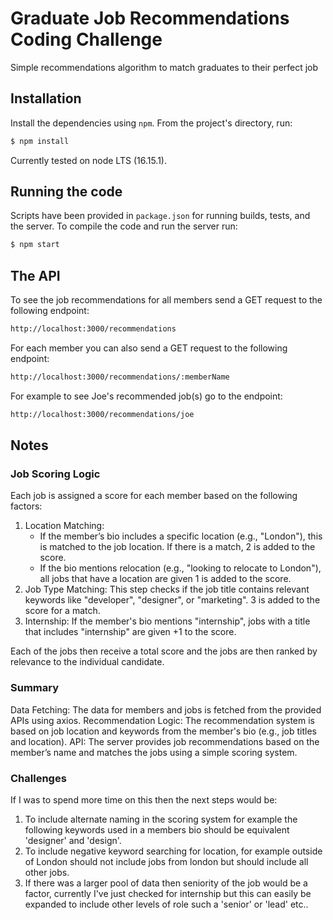 # Graduate Job Recommendations Coding Challenge

Simple recommendations algorithm to match graduates to their perfect job

## Installation

Install the dependencies using `npm`. From the project's directory, run:

```bash
$ npm install
```

Currently tested on node LTS (16.15.1).

## Running the code

Scripts have been provided in `package.json` for running builds, tests, and the server. To compile the code and
run the server run:

```bash
$ npm start
```

## The API

To see the job recommendations for all members send a GET request to the following endpoint:

```bash
http://localhost:3000/recommendations
```

For each member you can also send a GET request to the following endpoint:

```bash
http://localhost:3000/recommendations/:memberName
```

For example to see Joe's recommended job(s) go to the endpoint:

```bash
http://localhost:3000/recommendations/joe
```

## Notes

### Job Scoring Logic

Each job is assigned a score for each member based on the following factors:

1. Location Matching:
    - If the member’s bio includes a specific location (e.g., "London"), this is matched to the job location. If there is a match, 2 is added to the score.
    - If the bio mentions relocation (e.g., "looking to relocate to London"), all jobs that have a location are given 1 is added to the score.
2. Job Type Matching: This step checks if the job title contains relevant keywords like "developer", "designer", or "marketing". 3 is added to the score for a match.
3. Internship: If the member's bio mentions "internship", jobs with a title that includes "internship" are given +1 to the score.

Each of the jobs then receive a total score and the jobs are then ranked by relevance to the individual candidate.

### Summary

Data Fetching: The data for members and jobs is fetched from the provided APIs using axios.
Recommendation Logic: The recommendation system is based on job location and keywords from the member's bio (e.g., job titles and location).
API: The server provides job recommendations based on the member’s name and matches the jobs using a simple scoring system.

### Challenges

If I was to spend more time on this then the next steps would be:

1. To include alternate naming in the scoring system for example the following keywords used in a members bio should be equivalent 'designer' and 'design'.
2. To include negative keyword searching for location, for example outside of London should not include jobs from london but should include all other jobs.
3. If there was a larger pool of data then seniority of the job would be a factor, currently I've just checked for internship but this can easily be expanded to include other levels of role such a 'senior' or 'lead' etc..
